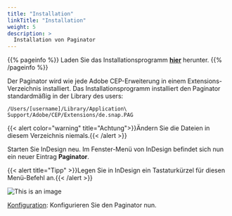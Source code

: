 ```yaml
---
title: "Installation"
linkTitle: "Installation"
weight: 5
description: >
  Installation von Paginator
---
```


{{% pageinfo %}}
Laden Sie das Installationsprogramm <a href="https://download.cnet.com/TeamViewer/3000-7240_4-10869706.html">**hier**</a> herunter.
{{% /pageinfo %}}


Der Paginator wird wie jede Adobe CEP-Erweiterung in einem Extensions-Verzeichnis installiert. Das Installationsprogramm installiert den Paginator standardmäßig in der Library des users:

`/Users/[username]/Library/Application\ Support/Adobe/CEP/Extensions/de.snap.PAG`

{{< alert color="warning" title="Achtung">}}Ändern Sie die Dateien in diesem Verzeichnis niemals.{{< /alert >}}

Starten Sie InDesign neu. Im Fenster-Menü von InDesign befindet sich nun ein neuer Eintrag **Paginator**.

{{< alert title="Tipp" >}}Legen Sie in InDesign ein Tastaturkürzel für diesen Menü-Befehl an.{{< /alert >}}

![This is an image](/images/menu.png)

[Konfiguration](../konfiguration/): Konfigurieren Sie den Paginator nun.
